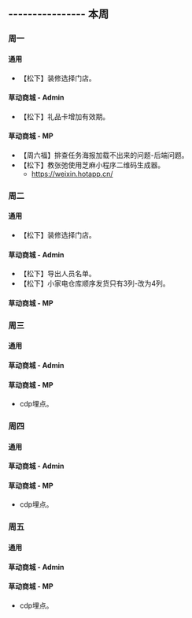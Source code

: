 ## ---------------- 本周

### 周一
#### 通用
* 【松下】装修选择门店。
#### 草动商城 - Admin
* 【松下】礼品卡增加有效期。
#### 草动商城 - MP
* 【周六福】排查任务海报加载不出来的问题-后端问题。
* 【松下】教张弛使用芝麻小程序二维码生成器。
  - https://weixin.hotapp.cn/

### 周二
#### 通用
* 【松下】装修选择门店。
#### 草动商城 - Admin
* 【松下】导出人员名单。
* 【松下】小家电仓库顺序发货只有3列-改为4列。
#### 草动商城 - MP

### 周三
#### 通用
#### 草动商城 - Admin
#### 草动商城 - MP
* cdp埋点。

### 周四
#### 通用
#### 草动商城 - Admin
#### 草动商城 - MP
* cdp埋点。

### 周五
#### 通用
#### 草动商城 - Admin
#### 草动商城 - MP
* cdp埋点。
